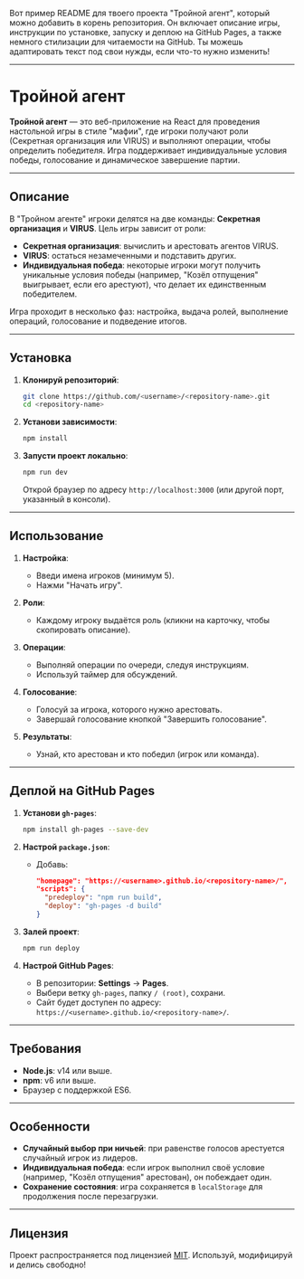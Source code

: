 Вот пример README для твоего проекта "Тройной агент", который можно добавить в корень репозитория. Он включает описание игры, инструкции по установке, запуску и деплою на GitHub Pages, а также немного стилизации для читаемости на GitHub. Ты можешь адаптировать текст под свои нужды, если что-то нужно изменить!

---

# Тройной агент

**Тройной агент** — это веб-приложение на React для проведения настольной игры в стиле "мафии", где игроки получают роли (Секретная организация или VIRUS) и выполняют операции, чтобы определить победителя. Игра поддерживает индивидуальные условия победы, голосование и динамическое завершение партии.

---

## Описание

В "Тройном агенте" игроки делятся на две команды: **Секретная организация** и **VIRUS**. Цель игры зависит от роли:
- **Секретная организация**: вычислить и арестовать агентов VIRUS.
- **VIRUS**: остаться незамеченными и подставить других.
- **Индивидуальная победа**: некоторые игроки могут получить уникальные условия победы (например, "Козёл отпущения" выигрывает, если его арестуют), что делает их единственным победителем.

Игра проходит в несколько фаз: настройка, выдача ролей, выполнение операций, голосование и подведение итогов.

---

## Установка

1. **Клонируй репозиторий**:
   ```bash
   git clone https://github.com/<username>/<repository-name>.git
   cd <repository-name>
   ```

2. **Установи зависимости**:
   ```bash
   npm install
   ```

3. **Запусти проект локально**:
   ```bash
   npm run dev
   ```
   Открой браузер по адресу `http://localhost:3000` (или другой порт, указанный в консоли).

---

## Использование

1. **Настройка**:
   - Введи имена игроков (минимум 5).
   - Нажми "Начать игру".

2. **Роли**:
   - Каждому игроку выдаётся роль (кликни на карточку, чтобы скопировать описание).

3. **Операции**:
   - Выполняй операции по очереди, следуя инструкциям.
   - Используй таймер для обсуждений.

4. **Голосование**:
   - Голосуй за игрока, которого нужно арестовать.
   - Завершай голосование кнопкой "Завершить голосование".

5. **Результаты**:
   - Узнай, кто арестован и кто победил (игрок или команда).

---

## Деплой на GitHub Pages

1. **Установи `gh-pages`**:
   ```bash
   npm install gh-pages --save-dev
   ```

2. **Настрой `package.json`**:
   - Добавь:
     ```json
     "homepage": "https://<username>.github.io/<repository-name>/",
     "scripts": {
       "predeploy": "npm run build",
       "deploy": "gh-pages -d build"
     }
     ```

3. **Залей проект**:
   ```bash
   npm run deploy
   ```

4. **Настрой GitHub Pages**:
   - В репозитории: **Settings** → **Pages**.
   - Выбери ветку `gh-pages`, папку `/ (root)`, сохрани.
   - Сайт будет доступен по адресу: `https://<username>.github.io/<repository-name>/`.

---

## Требования

- **Node.js**: v14 или выше.
- **npm**: v6 или выше.
- Браузер с поддержкой ES6.

---

## Особенности

- **Случайный выбор при ничьей**: при равенстве голосов арестуется случайный игрок из лидеров.
- **Индивидуальная победа**: если игрок выполнил своё условие (например, "Козёл отпущения" арестован), он побеждает один.
- **Сохранение состояния**: игра сохраняется в `localStorage` для продолжения после перезагрузки.

---

## Лицензия

Проект распространяется под лицензией [MIT](LICENSE). Используй, модифицируй и делись свободно!
